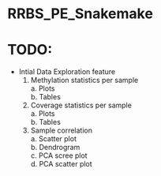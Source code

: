 # RRBS_PE_Snakemake

# TODO:

- Intial Data Exploration feature
	1. Methylation statistics per sample\
		a. Plots\
		b. Tables
	2. Coverage statistics per sample\
		a. Plots \
		b. Tables
	3. Sample correlation\
		a. Scatter plot\
		b. Dendrogram\
		c. PCA scree plot\
		d. PCA scatter plot
		 

